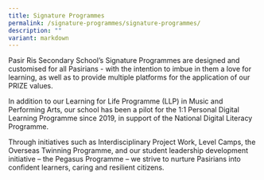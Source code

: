 ```yaml
---
title: Signature Programmes
permalink: /signature-programmes/signature-programmes/
description: ""
variant: markdown
---
```

Pasir Ris Secondary School’s Signature Programmes are designed and customised for all Pasirians - with the intention to imbue in them a love for learning, as well as to provide multiple platforms for the application of our PRIZE values. 

In addition to our Learning for Life Programme (LLP) in Music and Performing Arts, our school has been a pilot for the 1:1 Personal Digital Learning Programme since 2019, in support of the National Digital Literacy Programme. 

Through initiatives such as Interdisciplinary Project Work, Level Camps, the Overseas Twinning Programme, and our student leadership development initiative – the Pegasus Programme – we strive to nurture Pasirians into confident learners, caring and resilient citizens.
